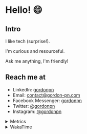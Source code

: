 # Hello! 😄

## Intro

I like tech (surprise!).

I'm curious and resourceful.

Ask me anything, I'm friendly!

## Reach me at

- LinkedIn: [gordonpn](https://www.linkedin.com/in/gordonpn/)
- Email: [contact@gordon-pn.com](mailto:contact@gordon-pn.com)
- Facebook Messenger: [gordonpn](https://www.messenger.com/t/Gordonpn)
- Twitter: [@gordonpn](https://twitter.com/Gordonpn)
- Instagram: [@gordonpn](https://www.instagram.com/gordonpn/)

<details>
  <summary>Metrics</summary>

  <img align="center" src="https://github.com/gordonpn/gordonpn/blob/master/github-metrics.svg" alt="GitHub Metrics">

</details>

<details>
  <summary>WakaTime</summary>

  <!--START_SECTION:waka-->
📊 **This Week I Spent My Time On** 

```text
💬 Programming Languages: 
Java                     6 hrs 20 mins       ████████████████████░░░░░   80.83 % 
XML                      36 mins             ██░░░░░░░░░░░░░░░░░░░░░░░   07.70 % 
Brazil Dependency Config 26 mins             █░░░░░░░░░░░░░░░░░░░░░░░░   05.55 % 
Makefile                 25 mins             █░░░░░░░░░░░░░░░░░░░░░░░░   05.36 % 
TypeScript               2 mins              ░░░░░░░░░░░░░░░░░░░░░░░░░   00.56 % 

🔥 Editors: 
IntelliJ IDEA            7 hrs 48 mins       █████████████████████████   99.44 % 
Cursor                   2 mins              ░░░░░░░░░░░░░░░░░░░░░░░░░   00.56 % 
```


 Last Updated on 09/11/2024 10:20:34 UTC
<!--END_SECTION:waka-->
</details>
